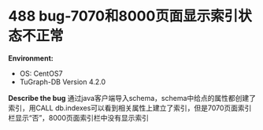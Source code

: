 # 488 bug-7070和8000页面显示索引状态不正常
**Environment:**
- OS: CentOS7
- TuGraph-DB Version 4.2.0

**Describe the bug**
通过java客户端导入schema，schema中给点的属性都创建了索引，用CALL db.indexes可以看到相关属性上建立了索引，但是7070页面索引栏显示“否”，8000页面索引栏中没有显示索引


